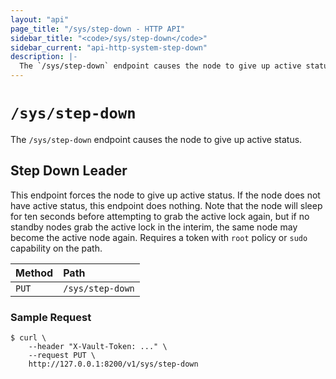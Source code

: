 ```yaml
---
layout: "api"
page_title: "/sys/step-down - HTTP API"
sidebar_title: "<code>/sys/step-down</code>"
sidebar_current: "api-http-system-step-down"
description: |-
  The `/sys/step-down` endpoint causes the node to give up active status.
---
```


# `/sys/step-down`

The `/sys/step-down` endpoint causes the node to give up active status.

## Step Down Leader

This endpoint forces the node to give up active status. If the node does not
have active status, this endpoint does nothing. Note that the node will sleep
for ten seconds before attempting to grab the active lock again, but if no
standby nodes grab the active lock in the interim, the same node may become the
active node again. Requires a token with `root` policy or `sudo` capability on
the path.

| Method   | Path                         |
| :--------------------------- | :--------------------- |
| `PUT`    | `/sys/step-down`             |

### Sample Request

```
$ curl \
    --header "X-Vault-Token: ..." \
    --request PUT \
    http://127.0.0.1:8200/v1/sys/step-down
```
